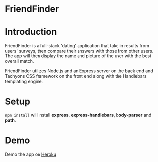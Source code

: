 # FriendFinder

# Introduction
FriendFinder is a full-stack 'dating' application that take in results from users' surveys, then compare their answers with those from other users. The app will then display the name and picture of the user with the best overall match.

FriendFinder utilizes Node.js and an Express server on the back end and Tachyons CSS framework on the front end along with the Handlebars templating engine.

# Setup
```npm install``` will install **express**, **express-handlebars**, **body-parser** and **path**.

# Demo
Demo the app on [Heroku](https://still-fortress-80011.herokuapp.com/)
